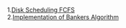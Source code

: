 1.<a href="http://vlabs.iitb.ac.in/rec-bootathon/bitsmind-disk-fcfs-recb/">Disk Scheduling FCFS</a><br>
2.<a href="http://ebootathon.com/labs/beta/csit/OS/exp3/">Implementation of Bankers Algorithm</a><br>

